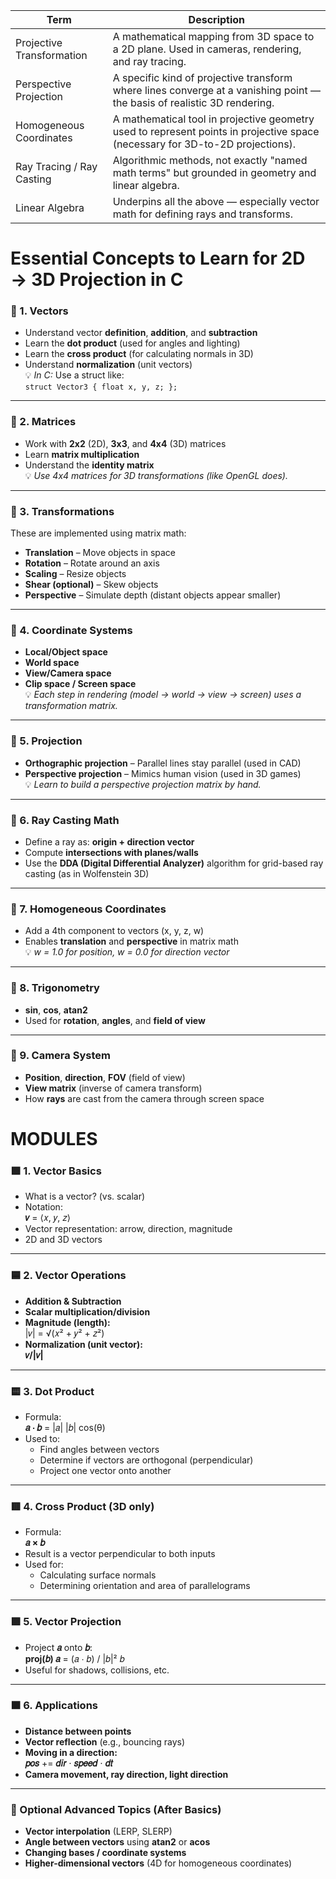 | Term                        | Description                                                                                         |
|----------------------------|-----------------------------------------------------------------------------------------------------|
| Projective Transformation  | A mathematical mapping from 3D space to a 2D plane. Used in cameras, rendering, and ray tracing.     |
| Perspective Projection     | A specific kind of projective transform where lines converge at a vanishing point — the basis of realistic 3D rendering. |
| Homogeneous Coordinates    | A mathematical tool in projective geometry used to represent points in projective space (necessary for 3D-to-2D projections). |
| Ray Tracing / Ray Casting  | Algorithmic methods, not exactly "named math terms" but grounded in geometry and linear algebra.    |
| Linear Algebra             | Underpins all the above — especially vector math for defining rays and transforms.                  |



# Essential Concepts to Learn for 2D → 3D Projection in C

### 🔹 1. Vectors
- Understand vector **definition**, **addition**, and **subtraction**
- Learn the **dot product** (used for angles and lighting)
- Learn the **cross product** (for calculating normals in 3D)
- Understand **normalization** (unit vectors)  
  💡 *In C:* Use a struct like:  
  `struct Vector3 { float x, y, z; };`

---

### 🔹 2. Matrices
- Work with **2x2** (2D), **3x3**, and **4x4** (3D) matrices
- Learn **matrix multiplication**
- Understand the **identity matrix**  
  💡 *Use 4x4 matrices for 3D transformations (like OpenGL does).*

---

### 🔹 3. Transformations
These are implemented using matrix math:

- **Translation** – Move objects in space  
- **Rotation** – Rotate around an axis  
- **Scaling** – Resize objects  
- **Shear (optional)** – Skew objects  
- **Perspective** – Simulate depth (distant objects appear smaller)

---

### 🔹 4. Coordinate Systems
- **Local/Object space**  
- **World space**  
- **View/Camera space**  
- **Clip space / Screen space**  
  💡 *Each step in rendering (model → world → view → screen) uses a transformation matrix.*

---

### 🔹 5. Projection
- **Orthographic projection** – Parallel lines stay parallel (used in CAD)
- **Perspective projection** – Mimics human vision (used in 3D games)  
  💡 *Learn to build a perspective projection matrix by hand.*

---

### 🔹 6. Ray Casting Math
- Define a ray as: **origin + direction vector**
- Compute **intersections with planes/walls**
- Use the **DDA (Digital Differential Analyzer)** algorithm for grid-based ray casting (as in Wolfenstein 3D)

---

### 🔹 7. Homogeneous Coordinates
- Add a 4th component to vectors (x, y, z, w)
- Enables **translation** and **perspective** in matrix math  
  💡 *w = 1.0 for position, w = 0.0 for direction vector*

---

### 🔹 8. Trigonometry
- **sin**, **cos**, **atan2**
- Used for **rotation**, **angles**, and **field of view**

---

### 🔹 9. Camera System
- **Position**, **direction**, **FOV** (field of view)
- **View matrix** (inverse of camera transform)
- How **rays** are cast from the camera through screen space


# MODULES

### 🟩 1. Vector Basics
- What is a vector? (vs. scalar)
- Notation:  
  **𝑣** = ⟨𝑥, 𝑦, 𝑧⟩
- Vector representation: arrow, direction, magnitude
- 2D and 3D vectors

---

### 🟦 2. Vector Operations
- **Addition & Subtraction**
- **Scalar multiplication/division**
- **Magnitude (length):**  
  |𝑣| = √(𝑥² + 𝑦² + 𝑧²)
- **Normalization (unit vector):**  
  **𝑣/|𝑣|**

---

### 🟨 3. Dot Product
- Formula:  
  **𝑎 ⋅ 𝑏** = |𝑎| |𝑏| cos(θ)
- Used to:  
  - Find angles between vectors  
  - Determine if vectors are orthogonal (perpendicular)  
  - Project one vector onto another

---

### 🟥 4. Cross Product (3D only)
- Formula:  
  **𝑎 × 𝑏**
- Result is a vector perpendicular to both inputs
- Used for:  
  - Calculating surface normals  
  - Determining orientation and area of parallelograms

---

### 🟪 5. Vector Projection
- Project **𝑎** onto **𝑏**:  
  **proj(𝑏) 𝑎** = (𝑎 ⋅ 𝑏) / |𝑏|² 𝑏
- Useful for shadows, collisions, etc.

---

### 🟧 6. Applications
- **Distance between points**
- **Vector reflection** (e.g., bouncing rays)
- **Moving in a direction:**  
  **𝑝𝑜𝑠** += **𝑑𝑖𝑟** ⋅ **𝑠𝑝𝑒𝑒𝑑** ⋅ **𝑑𝑡**
- **Camera movement, ray direction, light direction**

---

### 🧠 Optional Advanced Topics (After Basics)
- **Vector interpolation** (LERP, SLERP)
- **Angle between vectors** using **atan2** or **acos**
- **Changing bases / coordinate systems**
- **Higher-dimensional vectors** (4D for homogeneous coordinates)

